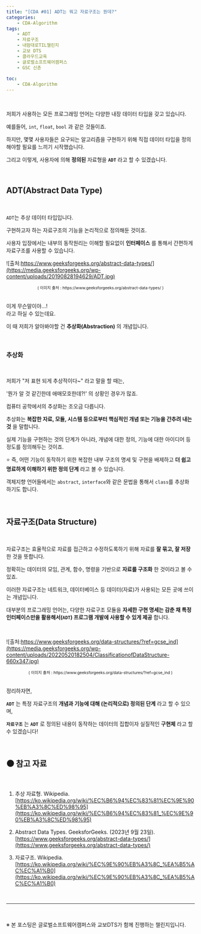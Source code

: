```yaml
---
title: "[CDA #01] ADT는 뭐고 자료구조는 뭔데?"
categories: 
    - CDA-Algorithm
tags:
    - ADT
    - 자료구조
    - 내맘대로TIL챌린지
    - 교보 DTS
    - 클라우드교육
    - 글로벌소프트웨어캠퍼스
    - GSC 신촌
    
toc:
    - CDA-Algorithm
---
```


<br>

저희가 사용하는 모든 프로그래밍 언어는 다양한 내장 데이터 타입을 갖고 있습니다.  

예를들어, `int`, `float`, `bool` 과 같은 것들이죠.  

하지만, 몇몇 사용자들은 요구되는 알고리즘을 구현하기 위해 직접 데이터 타입을 정의해야할 필요를 느끼기 시작했습니다.  

그리고 이렇게, 사용자에 의해 **정의된** 자료형을 **`ADT`** 라고 할 수 있겠습니다.

<br>

## ADT(Abstract Data Type)

<br>

`ADT`는 추상 데이터 타입입니다.

구현하고자 하는 자료구조의 기능을 논리적으로 정의해둔 것이죠. 

사용자 입장에서는 내부의 동작원리는 이해할 필요없이 **인터페이스** 를 통해서 간편하게 자료구조를 사용할 수 있습니다.  

![출처:https://www.geeksforgeeks.org/abstract-data-types/](https://media.geeksforgeeks.org/wp-content/uploads/20190828194629/ADT.jpg)
<center style="font-size:0.75em">( 이미지 출처 : https://www.geeksforgeeks.org/abstract-data-types/ )</center>

<br>

이게 무슨말이야...!  
라고 하실 수 있는데요.  

이 때 저희가 알아봐야할 건 **추상화(Abstraction)** 의 개념입니다.

<br>

### 추상화

<br>

저희가 "저 표현 되게 추상적이다~" 라고 말을 할 때는,  

'뭔가 알 것 같긴한데 애매모호한데?!'  의 상황인 경우가 많죠.  

컴퓨터 공학에서의 추상화는 조오금 다릅니다.  

추상화는 **복잡한 자료, 모듈, 시스템 등으로부터 핵심적인 개념 또는 기능을 간추려 내는 것** 을 말합니다.  

실제 기능을 구현하는 것의 단계가 아니라, 개념에 대한 정의, 기능에 대한 아이디어 등 정도를 정의해두는 것이죠.  

⭐ 즉, 어떤 기능이 동작하기 위한 복잡한 내부 구조의 명세 및 구현을 배제하고 **더 쉽고 명료하게 이해하기 위한 정의 단계** 라고 볼 수 있습니다.

객체지향 언어들에서는 `abstract`, `interface`와 같은 문법을 통해서 `class`를 추상화 하기도 합니다.

<br>

## 자료구조(Data Structure)

<br>

자료구조는 효율적으로 자료를 접근하고 수정하도록하기 위해 자료를 **잘 묶고, 잘 저장**한 것을 뜻합니다.  

정확히는 데이터의 모임, 관계, 함수, 명령을 기반으로 **자료를 구조화** 한 것이라고 볼 수 있죠.  

이러한 자료구조는 네트워크, 데이터베이스 등 데이터(자료)가 사용되는 모든 곳에 쓰이는 개념입니다.

대부분의 프로그래밍 언어는, 다양한 자료구조 모듈을 **자세한 구현 명세는 감춘 채 특정 인터페이스만을 활용해서(`ADT`) 프로그램 개발에 사용할 수 있게 제공** 합니다.

<br>

![출처:https://www.geeksforgeeks.org/data-structures/?ref=gcse_ind](https://media.geeksforgeeks.org/wp-content/uploads/20220520182504/ClassificationofDataStructure-660x347.jpg)
<center style="font-size:0.75em">( 이미지 출처 : https://www.geeksforgeeks.org/data-structures/?ref=gcse_ind )</center>

<br>

정리하자면,  

**`ADT`** 는 특정 자료구조의 **개념과 기능에 대해 (논리적으로) 정의된 단계** 라고 할 수 있으며,  

**`자료구조`** 는 **`ADT`** 로 정의된 내용이 동작하는 데이터의 집합이자 실질적인 **구현체** 라고 할 수 있겠습니다!  

<br>

## ⚫ 참고 자료

<br>

1. 추상 자료형. Wikipedia. [https://ko.wikipedia.org/wiki/%EC%B6%94%EC%83%81%EC%9E%90%EB%A3%8C%ED%98%95](https://ko.wikipedia.org/wiki/%EC%B6%94%EC%83%81_%EC%9E%90%EB%A3%8C%ED%98%95)


2. Abstract Data Types. GeeksforGeeks. (2023년 9월 23일).  [https://www.geeksforgeeks.org/abstract-data-types/](https://www.geeksforgeeks.org/abstract-data-types/)

3. 자료구조. Wikipedia. [https://ko.wikipedia.org/wiki/%EC%9E%90%EB%A3%8C_%EA%B5%AC%EC%A1%B0](https://ko.wikipedia.org/wiki/%EC%9E%90%EB%A3%8C_%EA%B5%AC%EC%A1%B0)

<br>

---

<br>

※ 본 포스팅은 글로벌소프트웨어캠퍼스와 교보DTS가 함께 진행하는 챌린지입니다.


